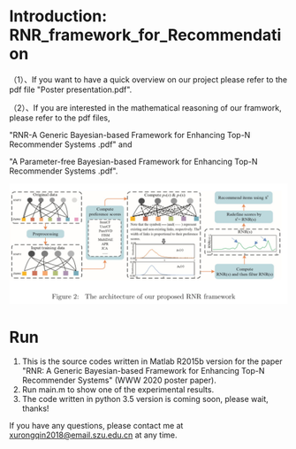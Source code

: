 # Introduction: RNR_framework_for_Recommendation

（1）、If you want to have a quick overview on our project please refer to the pdf file "Poster presentation.pdf".

（2）、If you are interested in the mathematical reasoning of our framwork, please refer to the pdf files, 

"RNR-A Generic Bayesian-based Framework for Enhancing Top-N Recommender Systems .pdf" and 

"A Parameter-free Bayesian-based Framework for Enhancing Top-N Recommender Systems .pdf".

![image](https://github.com/TsingH-googl/RNR_framework_for_Recommendation/blob/master/RNR_framework.jpg)


# Run
1. This is the source codes written in Matlab R2015b version for the paper "RNR: A Generic Bayesian-based Framework for Enhancing Top-N Recommender Systems" (WWW 2020 poster paper). 
2. Run main.m to show one of the experimental results. 
3. The code written in python 3.5 version is coming soon, please wait, thanks!

If you have any questions, please contact me at xurongqin2018@email.szu.edu.cn at any time.
